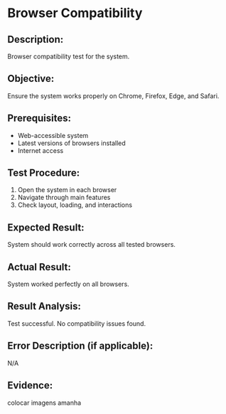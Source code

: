 # Browser Compatibility
## Description:  
Browser compatibility test for the system.

## Objective:  
Ensure the system works properly on Chrome, Firefox, Edge, and Safari.

## Prerequisites:  
- Web-accessible system  
- Latest versions of browsers installed  
- Internet access

## Test Procedure:  
1. Open the system in each browser  
2. Navigate through main features  
3. Check layout, loading, and interactions

## Expected Result:  
System should work correctly across all tested browsers.

## Actual Result:  
System worked perfectly on all browsers.

## Result Analysis:  
Test successful. No compatibility issues found.

## Error Description (if applicable):  
N/A

## Evidence:  
colocar imagens amanha
